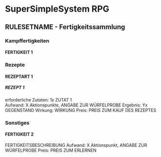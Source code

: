 # SuperSimpleSystem RPG

## RULESETNAME - Fertigkeitssammlung

### Kampffertigkeiten

#### FERTIGKEIT 1

### Rezepte

#### REZEPTART 1

##### REZEPT 1
erforderliche Zutaten: 1x ZUTAT 1  
Aufwand: X Aktionspunkte, ANGABE ZUR WÜRFELPROBE
Ergebnis: Yx GEGENSTAND
Wirkung: WIRKUNG
Preis:  PREIS ZUM KAUF DES REZEPTES

### Sonstiges

#### FERTIGKEIT 2
FERTIGKEITSBESCHREIBUNG
Aufwand: X Aktionspunkt, ANGABE ZUR WÜRFELPROBE
Preis: PREIS ZUM ERLERNEN

